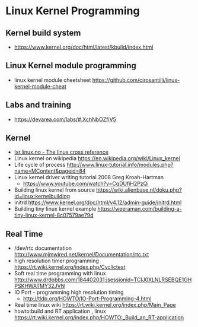 
# Linux Kernel Programming

## Kernel build system
* <https://www.kernel.org/doc/html/latest/kbuild/index.html>

## Linux Kernel module programming
* linux kernel module cheetsheet <https://github.com/cirosantilli/linux-kernel-module-cheat>

## Labs and training
* <https://devarea.com/labs/#.XchNbOZfiV5>

## Kernel
* [lxr.linux.no - The linux cross reference](http://lxr.linux.no/)
* Linux kernel on wikipedia     <https://en.wikipedia.org/wiki/Linux_kernel>
* Life cycle of process     <http://www.linux-tutorial.info/modules.php?name=MContent&pageid=84>
* Linux kernel driver writing tutorial  2008 Greg Kroah-Hartman
  * <https://www.youtube.com/watch?v=CqDUfiH2PzQi>
* Building linux kernel from source <https://wiki.alienbase.nl/doku.php?id=linux:kernelbuilding>
* initrd        <https://www.kernel.org/doc/html/v4.12/admin-guide/initrd.html>
* Building tiny linux kernel example <https://weeraman.com/building-a-tiny-linux-kernel-8c07579ae79d>


## Real Time
* /dev/rtc documentation    <http://www.mjmwired.net/kernel/Documentation/rtc.txt>
* high resolution timer programming <https://rt.wiki.kernel.org/index.php/Cyclictest>
* Soft real time programming with linux         <http://www.drdobbs.com/184402031;jsessionid=TCIJ0XLNLRSEBQE1GHPSKHWATMY32JVN>
* IO Port - programming high resolution timing
  * <http://tldp.org/HOWTO/IO-Port-Programming-4.html>
* Real time linux wiki      <https://rt.wiki.kernel.org/index.php/Main_Page>
* howto:build and RT application , linux <https://rt.wiki.kernel.org/index.php/HOWTO:_Build_an_RT-application>
 
